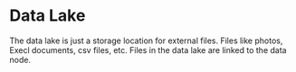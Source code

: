 # Data Lake

The data lake is just a storage location for external files. Files like photos, Execl documents, csv files, etc.
Files in the data lake are linked to the data node.